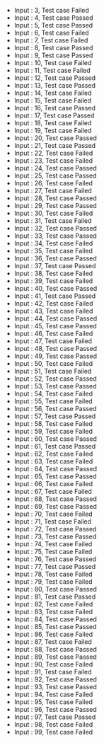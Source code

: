 * Input : 3,  Test case Failed
* Input : 4,  Test case Passed
* Input : 5,  Test case Passed
* Input : 6,  Test case Failed
* Input : 7,  Test case Failed
* Input : 8,  Test case Passed
* Input : 9,  Test case Passed
* Input : 10,  Test case Failed
* Input : 11,  Test case Failed
* Input : 12,  Test case Passed
* Input : 13,  Test case Passed
* Input : 14,  Test case Failed
* Input : 15,  Test case Failed
* Input : 16,  Test case Passed
* Input : 17,  Test case Passed
* Input : 18,  Test case Failed
* Input : 19,  Test case Failed
* Input : 20,  Test case Passed
* Input : 21,  Test case Passed
* Input : 22,  Test case Failed
* Input : 23,  Test case Failed
* Input : 24,  Test case Passed
* Input : 25,  Test case Passed
* Input : 26,  Test case Failed
* Input : 27,  Test case Failed
* Input : 28,  Test case Passed
* Input : 29,  Test case Passed
* Input : 30,  Test case Failed
* Input : 31,  Test case Failed
* Input : 32,  Test case Passed
* Input : 33,  Test case Passed
* Input : 34,  Test case Failed
* Input : 35,  Test case Failed
* Input : 36,  Test case Passed
* Input : 37,  Test case Passed
* Input : 38,  Test case Failed
* Input : 39,  Test case Failed
* Input : 40,  Test case Passed
* Input : 41,  Test case Passed
* Input : 42,  Test case Failed
* Input : 43,  Test case Failed
* Input : 44,  Test case Passed
* Input : 45,  Test case Passed
* Input : 46,  Test case Failed
* Input : 47,  Test case Failed
* Input : 48,  Test case Passed
* Input : 49,  Test case Passed
* Input : 50,  Test case Failed
* Input : 51,  Test case Failed
* Input : 52,  Test case Passed
* Input : 53,  Test case Passed
* Input : 54,  Test case Failed
* Input : 55,  Test case Failed
* Input : 56,  Test case Passed
* Input : 57,  Test case Passed
* Input : 58,  Test case Failed
* Input : 59,  Test case Failed
* Input : 60,  Test case Passed
* Input : 61,  Test case Passed
* Input : 62,  Test case Failed
* Input : 63,  Test case Failed
* Input : 64,  Test case Passed
* Input : 65,  Test case Passed
* Input : 66,  Test case Failed
* Input : 67,  Test case Failed
* Input : 68,  Test case Passed
* Input : 69,  Test case Passed
* Input : 70,  Test case Failed
* Input : 71,  Test case Failed
* Input : 72,  Test case Passed
* Input : 73,  Test case Passed
* Input : 74,  Test case Failed
* Input : 75,  Test case Failed
* Input : 76,  Test case Passed
* Input : 77,  Test case Passed
* Input : 78,  Test case Failed
* Input : 79,  Test case Failed
* Input : 80,  Test case Passed
* Input : 81,  Test case Passed
* Input : 82,  Test case Failed
* Input : 83,  Test case Failed
* Input : 84,  Test case Passed
* Input : 85,  Test case Passed
* Input : 86,  Test case Failed
* Input : 87,  Test case Failed
* Input : 88,  Test case Passed
* Input : 89,  Test case Passed
* Input : 90,  Test case Failed
* Input : 91,  Test case Failed
* Input : 92,  Test case Passed
* Input : 93,  Test case Passed
* Input : 94,  Test case Failed
* Input : 95,  Test case Failed
* Input : 96,  Test case Passed
* Input : 97,  Test case Passed
* Input : 98,  Test case Failed
* Input : 99,  Test case Failed

